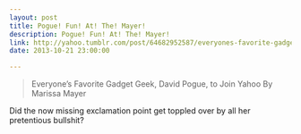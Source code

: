 ```yaml
---
layout: post
title: Pogue! Fun! At! The! Mayer!
description: Pogue! Fun! At! The! Mayer!
link: http://yahoo.tumblr.com/post/64682952587/everyones-favorite-gadget-geek-david-pogue-to-join
date: 2013-10-21 23:00:00

---
```


> Everyone’s Favorite Gadget Geek, David Pogue, to Join Yahoo By Marissa Mayer

Did the now missing exclamation point get toppled over by all her pretentious bullshit?

